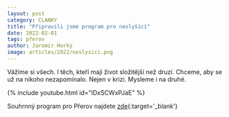 ```yaml
---
layout: post
category: CLANKY
title: "Připravili jsme program pro neslyšící"
date: 2022-02-01
tags: přerov
author: Jaromír Horký
image: articles/2022/neslysici.png
---
```

Vážíme si všech. I těch, kteří mají život složitější než druzí. Chceme, aby se už na nikoho nezapomínalo. Nejen v krizi. Mysleme i na druhé. 

{% include youtube.html id="lDxSCWxPJaE" %}


Souhrnný program pro Přerov najdete [zde](https://prerov.pirati.cz/volby-2022/?pohled=program){:target='_blank'}

